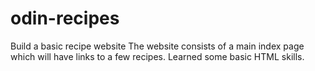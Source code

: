 # odin-recipes
Build a basic recipe website
The website consists of a main index page which will have links to a few recipes.
Learned some basic HTML skills.